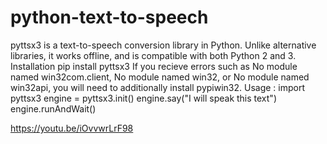 # python-text-to-speech
pyttsx3 is a text-to-speech conversion library in Python. Unlike alternative libraries, it works offline, and is compatible with both Python 2 and 3.  Installation pip install pyttsx3 If you recieve errors such as No module named win32com.client, No module named win32, or No module named win32api, you will need to additionally install pypiwin32.  Usage : import pyttsx3 engine = pyttsx3.init() engine.say("I will speak this text") engine.runAndWait()


https://youtu.be/iOvvwrLrF98
